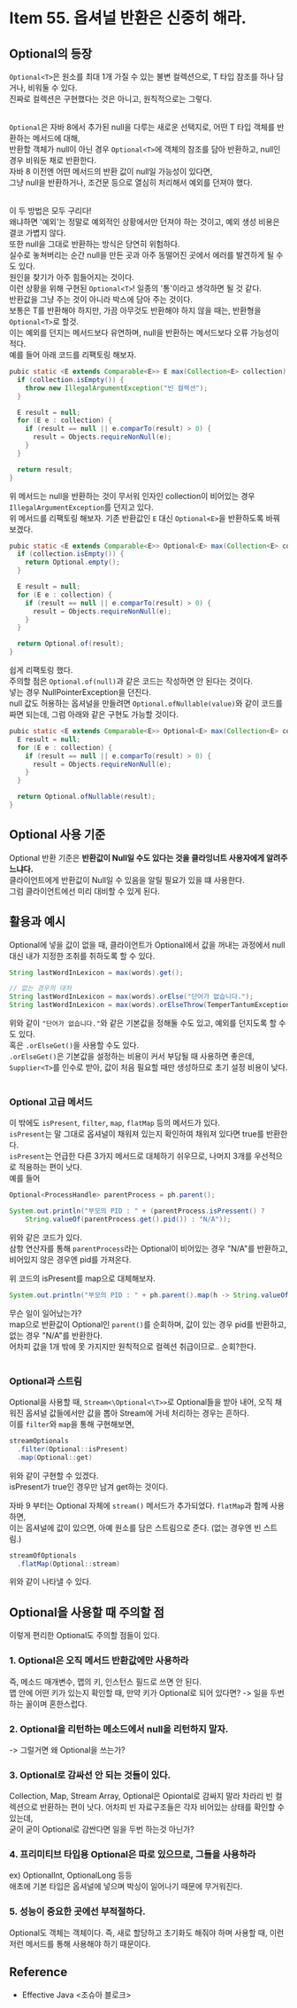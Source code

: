 # Item 55. 옵셔널 반환은 신중히 해라.

## Optional의 등장
`Optional<T>`은 원소를 최대 1개 가질 수 있는 불변 컬렉션으로, T 타입 참조를 하나 담거나, 비워둘 수 있다. <Br>
진짜로 컬렉션은 구현했다는 것은 아니고, 원칙적으로는 그렇다. <Br> <br>

`Optional`은 자바 8에서 추가된 null을 다루는 새로운 선택지로, 어떤 T 타입 객체를 반환하는 메서드에 대해, <Br>
반환할 객체가 null이 아닌 경우 `Optional<T>`에 객체의 참조를 담아 반환하고, null인 경우 비워둔 채로 반환한다. <br>
자바 8 이전엔 어떤 메서드의 반환 값이 null일 가능성이 있다면, <Br> 
그냥 null을 반환하거나, 조건문 등으로 열심히 처리해서 예외를 던져야 했다. <Br> <br>

이 두 방법은 모두 구리다! <Br>
왜냐하면 '예외'는 정말로 예외적인 상황에서만 던져야 하는 것이고, 예외 생성 비용은 결코 가볍지 않다. <Br>
또한 null을 그대로 반환하는 방식은 당연히 위험하다. <br>
실수로 놓쳐버리는 순간 null을 만든 곳과 아주 동떨어진 곳에서 에러를 발견하게 될 수도 있다. <br>
원인을 찾기가 아주 힘들어지는 것이다. <Br>
이런 상황을 위해 구현된 `Optional<T>`! 일종의 '통'이라고 생각하면 될 것 같다. <Br>
반환값을 그냥 주는 것이 아니라 박스에 담아 주는 것이다. <BR>
보통은 T를 반환해야 하지만, 가끔 아무것도 반환해야 하지 않을 때는, 반환형을 `Optional<T>`로 할것. <br>
이는 예외를 던지는 메서드보다 유연하며, null을 반환하는 메서드보다 오류 가능성이 적다. <Br> 
예를 들어 아래 코드를 리팩토링 해보자.
```java
pubic static <E extends Comparable<E>> E max(Collection<E> collection) {
  if (collection.isEmpty()) {
    throw new IllegalArgumentException("빈 컬렉션");
  }

  E result = null;
  for (E e : collection) {
    if (result == null || e.comparTo(result) > 0) {
      result = Objects.requireNonNull(e);
    }
  }

  return result;
}
```
위 메서드는 null을 반환하는 것이 무서워 인자인 collection이 비어있는 경우 `IllegalArgumentException`를 던지고 있다. <Br>
위 메서드를 리팩토링 해보자. 기존 반환값인 `E` 대신 `Optional<E>`을 반환하도록 바꿔 보겠다. <br>

```java
pubic static <E extends Comparable<E>> Optional<E> max(Collection<E> collection) {
  if (collection.isEmpty()) {
    return Optional.empty();
  }

  E result = null;
  for (E e : collection) {
    if (result == null || e.comparTo(result) > 0) {
      result = Objects.requireNonNull(e);
    }
  }

  return Optional.of(result);
}
```
쉽게 리팩토링 했다. <br>
주의할 점은 `Optional.of(null)`과 같은 코드는 작성하면 안 된다는 것이다. <Br>
넣는 경우 NullPointerException을 던진다. <br>
null 값도 허용하는 옵셔널을 만들려면 `Optional.ofNullable(value)`와 같이 코드를 짜면 되는데, 그럼 아래와 같은 구현도 가능할 것이다.

```java
pubic static <E extends Comparable<E>> Optional<E> max(Collection<E> collection) {
  E result = null;
  for (E e : collection) {
    if (result == null || e.comparTo(result) > 0) {
      result = Objects.requireNonNull(e);
    }
  }

  return Optional.ofNullable(result);
}
```


## Optional 사용 기준
Optional 반환 기준은 **반환값이 Null일 수도 있다는 것을 클라잉너트 사용자에게 알려주느냐다.** <Br>
클라이언트에게 반환값이 Null일 수 있음을 알릴 필요가 있을 떄 사용한다. <br>
그럼 클라이언트에선 미리 대비할 수 있게 된다. <br>


## 활용과 예시
Optional에 넣을 값이 없을 때, 클라이언트가 Optional에서 값을 꺼내는 과정에서 null 대신 내가 지정한 조취를 취하도록 할 수 있다. 
```java
String lastWordInLexicon = max(words).get();

// 없는 경우의 대처
String lastWordInLexicon = max(words).orElse("단어가 없습니다.");
String lastWordInLexicon = max(words).orElseThrow(TemperTantumException::new);
```
위와 같이 `"단어가 없습니다."`와 같은 기본값을 정해둘 수도 있고, 예외를 던지도록 할 수도 있다. <br>
혹은 `.orElseGet()`을 사용할 수도 있다. <Br>
`.orElseGet()`은 기본값을 설정하는 비용이 커서 부담될 때 사용하면 좋은데, <Br>
`Supplier<T>`를 인수로 받아, 값이 처음 필요할 때만 생성하므로 초기 설정 비용이 낮다. <Br> <Br>


### Optional 고급 메서드
이 밖에도 `isPresent`, `filter`, `map`, `flatMap` 등의 메서드가 있다. <br>
`isPresent`는 말 그대로 옵셔널이 채워져 있는지 확인하여 채워져 있다면 true를 반환한다. <BR>
`isPresent`는 언급한 다른 3가지 메서드로 대체하기 쉬우므로, 나머지 3개를 우선적으로 적용하는 편이 낫다. <Br>
예를 들어
```java
Optional<ProcessHandle> parentProcess = ph.parent();

System.out.println("부모의 PID : " + (parentProcess.isPressent() ? 
    String.valueOf(parentProcess.get().pid()) : "N/A"));
```
위와 같은 코드가 있다. <br>
삼항 연산자를 통해 `parentProcess`라는 Optional이 비어있는 경우 "N/A"를 반환하고, 비어있지 않은 경우엔 pid를 가져온다. <Br>

위 코드의 isPresent를 map으로 대체해보자.
```java
System.out.println("부모의 PID : " + ph.parent().map(h -> String.valueOf(h.pid())).orElse("N/A"));
```
무슨 일이 일어났는가? <Br>
map으로 반환값이 Optional인 `parent()`를 순회하며, 값이 있는 경우 pid를 반환하고, 없는 경우 "N/A"를 반환한다. <Br>
어차피 값을 1개 밖에 못 가지지만 원칙적으로 컬렉션 취급이므로.. 순회?한다. <br> <br>
 
### Optional과 스트림
Optional을 사용할 때, `Stream<\Optional<\T>>`로 Optional들을 받아 내어, 오직 채워진 옵셔널 값들에서만 값을 뽑아 Stream<T>에 거네 처리하는 경우는 흔하다. <Br>
이를 `filter`와 `map`을 통해 구현해보면,
```java
streamOptionals
  .filter(Optional::isPresent)
  .map(Optional::get)
```  
위와 같이 구현할 수 있겠다. <Br>
isPresent가 true인 경우만 남겨 get하는 것이다. <br>

자바 9 부터는 Optional 자체에 `stream()` 메서드가 추가되었다. `flatMap`과 함께 사용하면, <br>
이는 옵셔널에 값이 있으면, 아예 원소를 담은 스트림으로 준다. (없는 경우엔 빈 스트림.)
```java
streamOfOptionals
  .flatMap(Optional::stream)
```
위와 같이 나타낼 수 있다.

## Optional을 사용할 때 주의할 점
이렇게 편리한 Optional도 주의할 점들이 있다.
### 1. Optional은 오직 메서드 반환값에만 사용하라
즉, 메소드 매개변수, 맵의 키, 인스턴스 필드로 쓰면 안 된다. <br>
맵 안에 어떤 키가 있는지 확인할 때, 만약 키가 Optional로 되어 있다면? -> 일을 두번 하는 꼴이며 혼한스럽다. <br>

### 2. Optional을 리턴하는 메소드에서 null을 리턴하지 말자. 
-> 그럴거면 왜 Optional을 쓰는가?

### 3. Optional로 감싸선 안 되는 것들이 있다. 
Collection, Map, Stream Array, Optional은 Opiontal로 감싸지 말라
차라리 빈 컬렉션으로 반환하는 편이 낫다. 어차피 빈 자료구조들은 각자 비어있는 상태를 확인할 수 있는데, <Br>
굳이 굳이 Optional로 감싼다면 일을 두번 하는것 아닌가?
### 4. 프리미티브 타입용 Optional은 따로 있으므로, 그들을 사용하라
ex) OptionalInt, OptionalLong 등등 <br>
애초에 기본 타입은 옵셔널에 넣으며 박싱이 일어나기 때문에 무거워진다.
### 5. 성능이 중요한 곳에선 부적절하다.
Optional도 객체는 객체이다. 즉, 새로 할당하고 초기화도 해줘야 하며 사용할 때, 이런 저런 메서드를 통해 사용해야 하기 때문이다.

## Reference
- Effective Java <조슈아 블로크>
